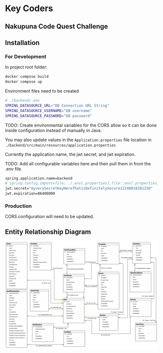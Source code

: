 # Key Coders

## Nakupuna Code Quest Challenge

## Installation

### For Development

In project root folder:

```sh
docker compose build
docker compose up
```


Environment files need to be created

```sh
# ./backend/.env
SPRING_DATASOURCE_URL="DB Connection URL String"
SPRING_DATASOURCE_USERNAME="DB username"
SPRING_DATASOURCE_PASSWORD="DB password"
```

TODO: Create environmental variables for the CORS allow so it can be done inside configuration instead of manually in Java. 

You may also update values in the `Application.properties` file location in `./backend/src/main/resources/application.properties`

Currently the application name, the jwt secret, and jwt expiration.

TODO: Add all configurable variables here and then pull them in from the .env file.

```sh
spring.application.name=backend
# spring.config.import=file:../.env[.properties],file:.env[.properties]
jwt.secret="myverySecretKeyHereThatisDefinitelySecure12248018201230"
jwt.expiration=86400000
```

### Production

CORS configuration will need to be updated.

## Entity Relationship Diagram

![Entity Relationship Diagram](readme-assets/ERD.png)